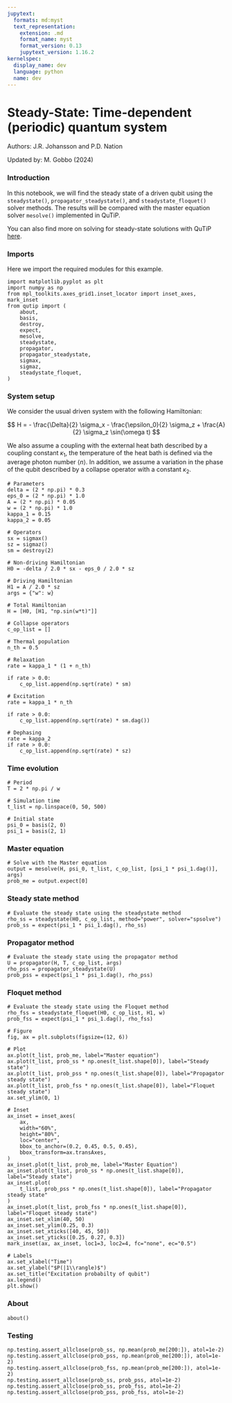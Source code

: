 ```yaml
---
jupytext:
  formats: md:myst
  text_representation:
    extension: .md
    format_name: myst
    format_version: 0.13
    jupytext_version: 1.16.2
kernelspec:
  display_name: dev
  language: python
  name: dev
---
```


# Steady-State: Time-dependent (periodic) quantum system

Authors: J.R. Johansson and P.D. Nation

Updated by: M. Gobbo (2024)

### Introduction
In this notebook, we will find the steady state of a driven qubit using the `steadystate()`, `propagator_steadystate()`, and `steadystate_floquet()` solver methods. The results will be compared with the master equation solver `mesolve()` implemented in QuTiP.

You can also find more on solving for steady-state solutions with QuTiP [here](https://qutip.readthedocs.io/en/latest/guide/guide-steady.html).

### Imports
Here we import the required modules for this example.

```{code-cell} ipython3
import matplotlib.pyplot as plt
import numpy as np
from mpl_toolkits.axes_grid1.inset_locator import inset_axes, mark_inset
from qutip import (
    about,
    basis,
    destroy,
    expect,
    mesolve,
    steadystate,
    propagator,
    propagator_steadystate,
    sigmax,
    sigmaz,
    steadystate_floquet,
)
```

### System setup
We consider the usual driven system with the following Hamiltonian: 

$$ H = - \frac{\Delta}{2} \sigma_x - \frac{\epsilon_0}{2} \sigma_z + \frac{A}{2} \sigma_z \sin(\omega t) $$

We also assume a coupling with the external heat bath described by a coupling constant $\kappa_1$, the temperature of the heat bath is defined via the average photon number $\langle n \rangle$. In addition, we assume a variation in the phase of the qubit described by a collapse operator with a constant $\kappa_2$.

```{code-cell} ipython3
# Parameters
delta = (2 * np.pi) * 0.3
eps_0 = (2 * np.pi) * 1.0
A = (2 * np.pi) * 0.05
w = (2 * np.pi) * 1.0
kappa_1 = 0.15
kappa_2 = 0.05

# Operators
sx = sigmax()
sz = sigmaz()
sm = destroy(2)

# Non-driving Hamiltonian
H0 = -delta / 2.0 * sx - eps_0 / 2.0 * sz

# Driving Hamiltonian
H1 = A / 2.0 * sz
args = {"w": w}

# Total Hamiltonian
H = [H0, [H1, "np.sin(w*t)"]]

# Collapse operators
c_op_list = []

# Thermal population
n_th = 0.5

# Relaxation
rate = kappa_1 * (1 + n_th)

if rate > 0.0:
    c_op_list.append(np.sqrt(rate) * sm)

# Excitation
rate = kappa_1 * n_th

if rate > 0.0:
    c_op_list.append(np.sqrt(rate) * sm.dag())

# Dephasing
rate = kappa_2
if rate > 0.0:
    c_op_list.append(np.sqrt(rate) * sz)
```

### Time evolution

```{code-cell} ipython3
# Period
T = 2 * np.pi / w

# Simulation time
t_list = np.linspace(0, 50, 500)

# Initial state
psi_0 = basis(2, 0)
psi_1 = basis(2, 1)
```

### Master equation

```{code-cell} ipython3
# Solve with the Master equation
output = mesolve(H, psi_0, t_list, c_op_list, [psi_1 * psi_1.dag()], args)
prob_me = output.expect[0]
```

### Steady state method

```{code-cell} ipython3
# Evaluate the steady state using the steadystate method
rho_ss = steadystate(H0, c_op_list, method="power", solver="spsolve")
prob_ss = expect(psi_1 * psi_1.dag(), rho_ss)
```

### Propagator method

```{code-cell} ipython3
# Evaluate the steady state using the propagator method
U = propagator(H, T, c_op_list, args)
rho_pss = propagator_steadystate(U)
prob_pss = expect(psi_1 * psi_1.dag(), rho_pss)
```

### Floquet method

```{code-cell} ipython3
# Evaluate the steady state using the Floquet method
rho_fss = steadystate_floquet(H0, c_op_list, H1, w)
prob_fss = expect(psi_1 * psi_1.dag(), rho_fss)
```

```{code-cell} ipython3
# Figure
fig, ax = plt.subplots(figsize=(12, 6))

# Plot
ax.plot(t_list, prob_me, label="Master equation")
ax.plot(t_list, prob_ss * np.ones(t_list.shape[0]), label="Steady state")
ax.plot(t_list, prob_pss * np.ones(t_list.shape[0]), label="Propagator steady state")
ax.plot(t_list, prob_fss * np.ones(t_list.shape[0]), label="Floquet steady state")
ax.set_ylim(0, 1)

# Inset
ax_inset = inset_axes(
    ax,
    width="60%",
    height="80%",
    loc="center",
    bbox_to_anchor=(0.2, 0.45, 0.5, 0.45),
    bbox_transform=ax.transAxes,
)
ax_inset.plot(t_list, prob_me, label="Master Equation")
ax_inset.plot(t_list, prob_ss * np.ones(t_list.shape[0]), label="Steady state")
ax_inset.plot(
    t_list, prob_pss * np.ones(t_list.shape[0]), label="Propagator steady state"
)
ax_inset.plot(t_list, prob_fss * np.ones(t_list.shape[0]), label="Floquet steady state")
ax_inset.set_xlim(40, 50)
ax_inset.set_ylim(0.25, 0.3)
ax_inset.set_xticks([40, 45, 50])
ax_inset.set_yticks([0.25, 0.27, 0.3])
mark_inset(ax, ax_inset, loc1=3, loc2=4, fc="none", ec="0.5")

# Labels
ax.set_xlabel("Time")
ax.set_ylabel("$P(|1\\rangle)$")
ax.set_title("Excitation probabilty of qubit")
ax.legend()
plt.show()
```

### About

```{code-cell} ipython3
about()
```

### Testing

```{code-cell} ipython3
np.testing.assert_allclose(prob_ss, np.mean(prob_me[200:]), atol=1e-2)
np.testing.assert_allclose(prob_pss, np.mean(prob_me[200:]), atol=1e-2)
np.testing.assert_allclose(prob_fss, np.mean(prob_me[200:]), atol=1e-2)
np.testing.assert_allclose(prob_ss, prob_pss, atol=1e-2)
np.testing.assert_allclose(prob_ss, prob_fss, atol=1e-2)
np.testing.assert_allclose(prob_pss, prob_fss, atol=1e-2)
```

